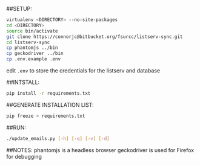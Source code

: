 ##SETUP:
```sh
virtualenv <DIRECTORY> --no-site-packages
cd <DIRECTORY>
source bin/activate
git clone https://connorjc@bitbucket.org/fsurcc/listserv-sync.git
cd listserv-sync
cp phantomjs ../bin
cp geckodriver ../bin
cp .env.example .env
```
edit ```.env``` to store the credentials for the listserv and database

##INTSTALL:
```sh
pip install -r requirements.txt
```

##GENERATE INSTALLATION LIST:
```sh
pip freeze > requirements.txt
```

##RUN:
```sh
./update_emails.py [-h] [-q] [-v] [-d]
```

##NOTES:
phantomjs is a headless browser
geckodriver is used for Firefox for debugging
